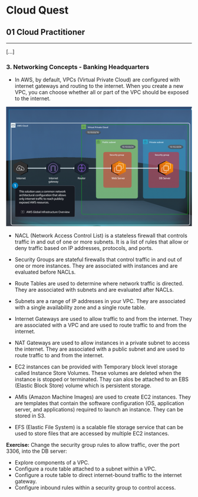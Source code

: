 # Cloud Quest
## 01 Cloud Practitioner

------

[...]

### 3. Networking Concepts - Banking Headquarters

- In AWS, by default, VPCs (Virtual Private Cloud) are configured with internet gateways and routing to the internet. When you create a new VPC, you can choose whether all or part of the VPC should be exposed to the internet.

![alt text](image_vpc.png)

- NACL (Network Access Control List) is a stateless firewall that controls traffic in and out of one or more subnets. It is a list of rules that allow or deny traffic based on IP addresses, protocols, and ports.

- Security Groups are stateful firewalls that control traffic in and out of one or more instances. They are associated with instances and are evaluated before NACLs.

- Route Tables are used to determine where network traffic is directed. They are associated with subnets and are evaluated after NACLs.

- Subnets are a range of IP addresses in your VPC. They are associated with a single availability zone and a single route table.

- Internet Gateways are used to allow traffic to and from the internet. They are associated with a VPC and are used to route traffic to and from the internet.

- NAT Gateways are used to allow instances in a private subnet to access the internet. They are associated with a public subnet and are used to route traffic to and from the internet.

- EC2 instances can be provided with Temporary block level storage called Instance Store Volumes. These volumes are deleted when the instance is stopped or terminated. Thay can alos be attached to an EBS (Elastic Block Store) volume which is persistent storage.

- AMIs (Amazon Machine Images) are used to create EC2 instances. They are templates that contain the software configuration (OS, application server, and applications) required to launch an instance. They can be stored in S3.

- EFS (Elastic File System) is a scalable file storage service that can be used to store files that are accessed by multiple EC2 instances.

**Exercise:** Change the security group rules to allow traffic, over the port 3306, into the DB server: 
- Explore components of a VPC.
- Configure a route table attached to a subnet within a VPC.
- Configure a route table to direct internet-bound traffic to the internet gateway.
- Configure inbound rules within a security group to control access.